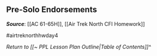 ## Pre-Solo Endorsements



***Source***: [[AC 61-65H]], [[Air Trek North CFI Homework]]

#airtreknorthhwday4

*Return to [[~ PPL Lesson Plan Outline|Table of Contents]]^*